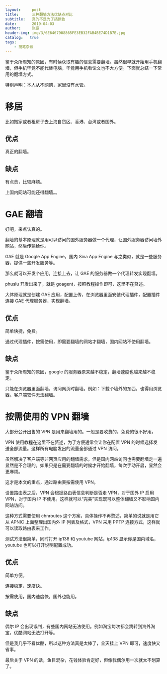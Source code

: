 ```yaml
---
layout:     post
title:      三种翻墙方法优缺点对比
subtitle:   真的不是为了搞颜色
date:       2019-04-03
author:     张振
header-img: img/3/6E6467908865FE3EB32FAB4BE74D1B7E.jpg
catalog:   true
tags:
    - 随笔杂谈
---
```

鉴于众所周知的原因，有时候获取有趣的信息需要翻墙。虽然很早就开始用手机翻墙，但手机毕竟不能代替电脑，毕竟用手机看论文也不大方便。下面就总结一下常用的翻墙方式。

特别声明：本人从不网购，家里没有水管。

# 移居
比如搬家或者租房子去上海自贸区、香港、台湾或者国外。

## 优点
真正的翻墙。
## 缺点
有点贵，比较麻烦。

上国内网站可能还得翻墙。。
# GAE 翻墙
好吧，来点认真的。

翻墙的基本原理就是用可以访问的国外服务器做一个代理，让国外服务器访问墙外网站，然后传输给你。

GAE 就是 Google App Engine，国内 Sina App Engine 与之类似，就是一些服务器，提供一些开发服务等。

那么就可以开发个应用，连接上去，让 GAE 的服务器做一个代理转发实现翻墙。

phuslu 开发出来了，就是 goagent，按照教程操作即可，这里不在赘述。

大体原理就是创建 GAE 应用，配置上传，在浏览器里面安装代理插件，配置插件连接 GAE 代理服务器，实现翻墙。

## 优点
简单快捷，免费。

通过代理插件，按需使用，即需要翻墙的网站才翻墙，国内网站不使用翻墙。
## 缺点
鉴于众所周知的原因，google 的服务器原来越不稳定，翻墙速度也越来越不稳定。

只能在浏览器里面翻墙，访问网页时翻墙。例如：下载个墙外的东西，也得用浏览器。客户端软件无法翻墙。
# 按需使用的 VPN 翻墙
大部分公开出售的 VPN 是用来翻墙用的。一般是要收费的，免费的很不好用。

VPN 使用教程在这里不在赘述，为了方便通常会让你在配置 VPN 的时候选择发送全部流量。这样所有电脑发出的流量全部通过 VPN 访问。

虽然解决了客户端等非网页应用的翻墙需求，但是国内网站访问也需要翻墙走一遍显然是不合理的。如果只是在需要翻墙的时候才开始翻墙，每次手动开启，显然会更麻烦。

这才是本文的重点，通过路由表按需使用 VPN。

设置路由表之后，VPN 会根据路由表信息判断是否走 VPN，对于国外 IP 启用 VPN，对于国内 IP 不使用。这样就可以“完美”实现既可以整体翻墙又不影响国内网站访问。

这种方式需要使用 chnroutes 这个方案，具体操作不再赘述，简单的说就是用它从 APNIC 上面整理出国内外 IP 列表及格式，VPN 采用 PPTP 连接方式，这样就可以读取路由表来工作。

测试方法很简单，同时打开 ip138 和 youtube 网站，ip138 显示你是国内域名，youtube 也可以打开说明配置成功。

## 优点
简单方便。

连接稳定，速度快。

按需使用，国内速度快，国外也能用。
## 缺点
偶尔 IP 会出现误判，有些国内网站无法使用。例如淘宝每次都会跳转到海外淘宝，优酷网站无法打开等。

但是我几乎不看优酷，所以这种方法真是太棒了，全天挂上 VPN 即可，速度快又省事。



最后关于 VPN 的话，鱼目混杂，花钱体验肯定好，但像我偶尔用一次就太不划算了。

